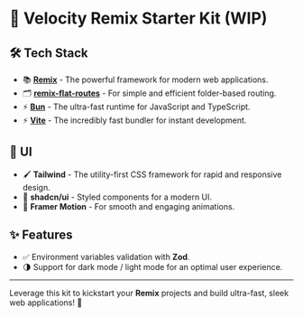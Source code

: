 # 🚀 **Velocity Remix Starter Kit** (WIP)

## 🛠️ **Tech Stack**

- 📚 [**Remix**](https://remix.run) - The powerful framework for modern web applications.
- 🗂️ [**remix-flat-routes**](https://github.com/kiliman/remix-flat-routes) - For simple and efficient folder-based routing.
- ⚡ [**Bun**](https://bun.sh/) - The ultra-fast runtime for JavaScript and TypeScript.
- ⚡ [**Vite**](https://vitejs.dev/) - The incredibly fast bundler for instant development.

## 🎨 **UI**

- 🖌️ **Tailwind** - The utility-first CSS framework for rapid and responsive design.
- 💅 **shadcn/ui** - Styled components for a modern UI.
- 🎥 **Framer Motion** - For smooth and engaging animations.

## ✨ **Features**

- ✅ Environment variables validation with **Zod**.
- 🌗 Support for dark mode / light mode for an optimal user experience.

---

Leverage this kit to kickstart your **Remix** projects and build ultra-fast, sleek web applications! 🌟
